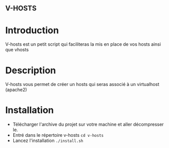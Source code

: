 ## V-HOSTS
# Introduction
V-hosts est un petit script qui faciliteras la mis en place de vos hosts ainsi que vhosts
# Description
V-hosts vous permet de créer un hosts qui seras associé à un virtualhost (apache2)
# Installation
- Télécharger l'archive du projet sur votre machine et aller décompresser le.
- Entré dans le répertoire v-hosts
```` cd v-hosts ````
- Lancez l'installation
```` ./install.sh ````
